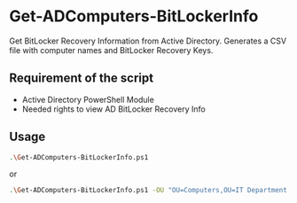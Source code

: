# Get-ADComputers-BitLockerInfo

Get BitLocker Recovery Information from Active Directory.
Generates a CSV file with computer names and BitLocker Recovery Keys.
 

## Requirement of the script


 - Active Directory PowerShell Module
 - Needed rights to view AD BitLocker Recovery Info
 


## Usage
```bash
.\Get-ADComputers-BitLockerInfo.ps1
```

  or

```bash
.\Get-ADComputers-BitLockerInfo.ps1 -OU "OU=Computers,OU=IT Department,DC=myDomain,DC=com"
```